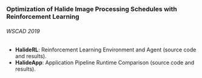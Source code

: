 ### Optimization of Halide Image Processing Schedules with Reinforcement Learning
###### WSCAD 2019

- **HalideRL**: Reinforcement Learning Environment and Agent (source code and results).
- **HalideApp**: Application Pipeline Runtime Comparison (source code and results).
